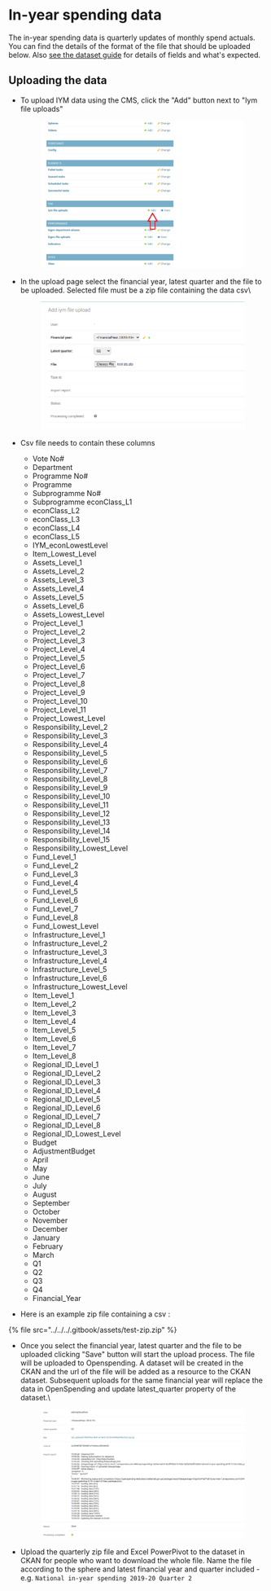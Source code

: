 # In-year spending data

The in-year spending data is quarterly updates of monthly spend actuals. You can find the details of the format of the file that should be uploaded below. Also [see the dataset guide](https://vulekamali.gov.za/learning-resources/guides/-year-spending-data/) for details of fields and what's expected.

## Uploading the data

*   To upload IYM data using the CMS, click the "Add" button next to "Iym file uploads"

    <figure><img src="../../../.gitbook/assets/image (1).png" alt=""><figcaption></figcaption></figure>
*   In the upload page select the financial year, latest quarter and the file to be uploaded. Selected file must be a zip file containing the data csv\


    <figure><img src="../../../.gitbook/assets/image (2).png" alt=""><figcaption></figcaption></figure>
* Csv file needs to contain these columns
  * Vote No#&#x20;
  * Department&#x20;
  * Programme No#&#x20;
  * Programme&#x20;
  * Subprogramme No#&#x20;
  * Subprogramme econClass\_L1&#x20;
  * econClass\_L2&#x20;
  * econClass\_L3&#x20;
  * econClass\_L4
  * econClass\_L5&#x20;
  * IYM\_econLowestLevel&#x20;
  * Item\_Lowest\_Level&#x20;
  * Assets\_Level\_1&#x20;
  * Assets\_Level\_2&#x20;
  * Assets\_Level\_3&#x20;
  * Assets\_Level\_4&#x20;
  * Assets\_Level\_5&#x20;
  * Assets\_Level\_6&#x20;
  * Assets\_Lowest\_Level&#x20;
  * Project\_Level\_1&#x20;
  * Project\_Level\_2&#x20;
  * Project\_Level\_3&#x20;
  * Project\_Level\_4&#x20;
  * Project\_Level\_5&#x20;
  * Project\_Level\_6&#x20;
  * Project\_Level\_7&#x20;
  * Project\_Level\_8&#x20;
  * Project\_Level\_9&#x20;
  * Project\_Level\_10&#x20;
  * Project\_Level\_11&#x20;
  * Project\_Lowest\_Level&#x20;
  * Responsibility\_Level\_2&#x20;
  * Responsibility\_Level\_3&#x20;
  * Responsibility\_Level\_4&#x20;
  * Responsibility\_Level\_5&#x20;
  * Responsibility\_Level\_6&#x20;
  * Responsibility\_Level\_7&#x20;
  * Responsibility\_Level\_8&#x20;
  * Responsibility\_Level\_9&#x20;
  * Responsibility\_Level\_10&#x20;
  * Responsibility\_Level\_11&#x20;
  * Responsibility\_Level\_12&#x20;
  * Responsibility\_Level\_13&#x20;
  * Responsibility\_Level\_14&#x20;
  * Responsibility\_Level\_15&#x20;
  * Responsibility\_Lowest\_Level&#x20;
  * Fund\_Level\_1&#x20;
  * Fund\_Level\_2&#x20;
  * Fund\_Level\_3&#x20;
  * Fund\_Level\_4&#x20;
  * Fund\_Level\_5&#x20;
  * Fund\_Level\_6&#x20;
  * Fund\_Level\_7&#x20;
  * Fund\_Level\_8&#x20;
  * Fund\_Lowest\_Level&#x20;
  * Infrastructure\_Level\_1&#x20;
  * Infrastructure\_Level\_2
  * Infrastructure\_Level\_3&#x20;
  * Infrastructure\_Level\_4&#x20;
  * Infrastructure\_Level\_5&#x20;
  * Infrastructure\_Level\_6&#x20;
  * Infrastructure\_Lowest\_Level&#x20;
  * Item\_Level\_1&#x20;
  * Item\_Level\_2&#x20;
  * Item\_Level\_3&#x20;
  * Item\_Level\_4&#x20;
  * Item\_Level\_5&#x20;
  * Item\_Level\_6&#x20;
  * Item\_Level\_7&#x20;
  * Item\_Level\_8&#x20;
  * Regional\_ID\_Level\_1&#x20;
  * Regional\_ID\_Level\_2&#x20;
  * Regional\_ID\_Level\_3&#x20;
  * Regional\_ID\_Level\_4&#x20;
  * Regional\_ID\_Level\_5&#x20;
  * Regional\_ID\_Level\_6&#x20;
  * Regional\_ID\_Level\_7&#x20;
  * Regional\_ID\_Level\_8&#x20;
  * Regional\_ID\_Lowest\_Level&#x20;
  * Budget&#x20;
  * AdjustmentBudget&#x20;
  * April&#x20;
  * May&#x20;
  * June&#x20;
  * July&#x20;
  * August&#x20;
  * September
  * October&#x20;
  * November&#x20;
  * December&#x20;
  * January&#x20;
  * February&#x20;
  * March
  * Q1&#x20;
  * Q2&#x20;
  * Q3&#x20;
  * Q4&#x20;
  * Financial\_Year
* Here is an example zip file containing a csv :&#x20;

{% file src="../../../.gitbook/assets/test-zip.zip" %}

*   Once you select the financial year, latest quarter and the file to be uploaded clicking "Save" button will start the upload process. The file will be uploaded to Openspending. A dataset will be created in the CKAN and the url of the file will be added as a resource to the CKAN dataset. Subsequent uploads for the same financial year will replace the data in OpenSpending and update latest\_quarter property of the dataset.\


    <figure><img src="../../../.gitbook/assets/image.png" alt=""><figcaption></figcaption></figure>


* Upload the quarterly zip file and Excel PowerPivot to the dataset in CKAN for people who want to download the whole file. Name the file according to the sphere and latest financial year and quarter included - e.g. `National in-year spending 2019-20 Quarter 2`
